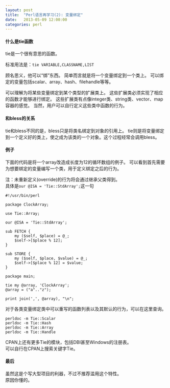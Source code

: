 ```yaml
---
layout: post
title:  "Perl语言再学习(2): 变量绑定"
date:   2013-05-09 12:00:00
categories: perl
---
```


#### 什么是tie函数

tie是一个很有意思的函数。

标准用法是：`tie VARIABLE,CLASSNAME,LIST`

顾名思义，他可以“绑”东西。
简单而言就是将一个变量绑定到一个类上。
可以绑定的变量包括scalar、array、hash、filehandle等等。

可以理解为将某些变量绑定到某个类型的扩展类上。
这些扩展类必须实现了相应的函数才能够进行绑定。
这些扩展类有点像integer类、string类、vector、map容器的感觉。
当然，用户可以自行定义这些类中函数的行为。

#### 和bless的关系

tie和bless不同的是，bless只是将类名绑定到对象的引用上。
tie则是将变量绑定到一个定义好的类上，使之成为该类的一个对象。这个过程经常会调用bless。

#### 例子

下面的代码是将一个array改造成长度为12的循环数组的例子。
可以看到首先需要为想要绑定的变量编写一个类，用于定义绑定之后的行为。

注：未重新定义(override)的行为将会通过继承父类得到。<br>
具体是`our @ISA = 'Tie::StdArray';`这一句

	#!/usr/bin/perl

	package ClockArray;

	use Tie::Array;

	our @ISA = 'Tie::StdArray';

	sub FETCH {
		my ($self, $place) = @_;
		$self->[$place % 12];
	}

	sub STORE {
		my ($self, $place, $value) = @_;
		$self->[$place % 12] = $value;
	}

	package main;

	tie my @array, 'ClockArray';
	@array = ("a".."z");

	print join(',', @array), "\n";


对于各类变量绑定类中可以重写的函数列表以及其默认的行为，可以在这里查询。

    perldoc -m Tie::Scalar
	perldoc -m Tie::Hash
	perldoc -m Tie::Array
	perldoc -m Tie::Handle

CPAN上还有更多Tie的模块，包括DBI甚至Windows的注册表。<br>
可以自行在CPAN上搜索关键字Tie。

#### 最后

虽然这是个写大型项目的利器，不过不推荐滥用这个特性。<br>
原因你懂的。	

